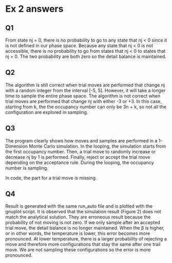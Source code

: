 # Ex 2 answers

## Q1
From state nj = 0, there is no probability to go to any state that nj < 0 since it is not defined in our phase space. Because any state that nj < 0 is not accessible, there is no probability to go from states that nj < 0 to states that nj = 0. The two probability are both zero so the detail balance is maintained.
## Q2

The algorithm is still correct when trial moves are performed that change nj with a random integer from the interval [-5, 5]. However, it will take a longer time to sample the entire phase space.
The algorithm is not correct when trial moves are performed that change nj with either -3 or +3. In this case, starting from k, the the occupancy number can only be 3n + k, so not all the configuration are explored in sampling.

## Q3

The program clearly shows how moves and samples are performed in a 1-Dimension Monte Carlo simulation. In the looping, the simulation starts from the first occupancy number. Then, a trial move to randomly increase or decrease nj by 1 is performed. Finally, reject or accept the trial move depending on the acceptance rule. During the looping, the occupancy number is sampling.

In code, the part for a trial move is missing.

## Q4

Result is generated with the same run_auto file and is plotted with the gnuplot script. It is observed that the simulation result (Figure 2) does not match the analytical solution.
They are erroneous result because the probability of not moving is not zero. If we only sample after an accepted trial move, the detail balance is no longer maintained.
When the β is higher, or in other words, the temperature is lower, this error becomes more pronounced. At lower temperature, there is a larger probability of rejecting a move and therefore more configurations that stay the same after one trail move. We are not sampling these configurations so the error is more pronounced.
